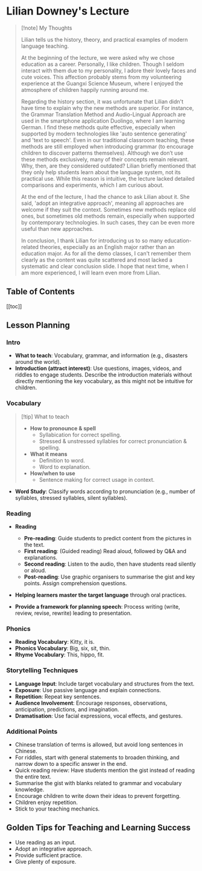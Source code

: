 # Lilian Downey's Lecture

> [!note] My Thoughts
> 
> Lilian tells us the history, theory, and practical examples of modern language teaching.
>
> At the beginning of the lecture, we were asked why we chose education as a career. Personally, I like children. Though I seldom interact with them due to my personality, I adore their lovely faces and cute voices. This affection probably stems from my volunteering experience at the Guangxi Science Museum, where I enjoyed the atmosphere of children happily running around me.
>
> Regarding the history section, it was unfortunate that Lilian didn't have time to explain why the new methods are superior. For instance, the Grammar Translation Method and Audio-Lingual Approach are used in the smartphone application Duolingo, where I am learning German. I find these methods quite effective, especially when supported by modern technologies like 'auto sentence generating' and 'text to speech'. Even in our traditional classroom teaching, these methods are still employed when introducing grammar (to encourage children to discover patterns themselves). Although we don’t use these methods exclusively, many of their concepts remain relevant. Why, then, are they considered outdated? Lilian briefly mentioned that they only help students learn about the language system, not its practical use. While this reason is intuitive, the lecture lacked detailed comparisons and experiments, which I am curious about.
>
> At the end of the lecture, I had the chance to ask Lilian about it. She said, 'adopt an integrative approach', meaning all approaches are welcome if they suit the context. Sometimes new methods replace old ones, but sometimes old methods remain, especially when supported by contemporary technologies. In such cases, they can be even more useful than new approaches.
>
> In conclusion, I thank Lilian for introducing us to so many education-related theories, especially as an English major rather than an education major. As for all the demo classes, I can't remember them clearly as the content was quite scattered and most lacked a systematic and clear conclusion slide. I hope that next time, when I am more experienced, I will learn even more from Lilian.

## Table of Contents

[[toc]]

<!-- ## The History of ELT in Hong Kong

- Before the 1960s: Grammar Translation Method
- 1970s: Audio-Lingual Approach / Oral Structural Approach
- 1980s: Communicative Language Teaching (CLT)
- 1990s: Task-Based Learning Approach
- 2000s: Skills-Based / Genre-Based Teaching
- 2010s: Language Teaching Across the Curriculum
  - IT in Education
  - 21st Century Skills
  - Content and Language Integrated Learning (learning other subjects in English)
  - STEM / STEAM

## Methods

### Grammar Translation Method

e.g. 新概念英语

- Provide numerous examples and let children identify patterns.
- Focus solely on writing.
- Children learn about the language system, not its practical use.

### Audio-Lingual Approach

e.g. 英语 上海教育出版社

- Children learn vocabulary.
- Children imitate and watch; teachers act, and children identify.
- Emphasises listening and speaking.
- Target patterns are unnatural with little or no real meaning.

### Communicative Language Teaching

- Teach language in a communicative context.
- Provide a realistic context for the teaching sentences (e.g. a boy with a broken leg asks a girl what she can see outside the window).

### Task-Based Teaching

- Features: Context, Purpose, Process, Product, Skills & Knowledge

![From Communicative Language Teaching to Task-Based Teaching](IMG_20240620_112347.jpg)

## Modern Teaching Focus

### Focus 1: 21st Century Skills

- Core values of the 21st century:
  - Respect
  - Responsibility
  - Resilience
  - Integrity
  - Care and concern
  - Harmony
- Social and emotional competencies:
  - Self-awareness
  - Self-management
  - Social awareness
  - Responsible decision-making
  - Relationship management
- Social and civic awareness:
  - Civic literacy
  - Global awareness
  - Cross-cultural skills
  - Critical and inventive thinking
  - Communication, collaboration, information skills

### Focus 2: The 9 Generic Skills

- **C**ommunication skills
- **C**ollaboration skills
- **C**ritical thinking skills
- **C**reativity
- **S**tudy skills
- **P**roblem-solving skills
- **I**nformation technology skills
- **N**umeracy skills
- **S**elf-management skills

('4Cs, spins' like a windmill with four blades spins.)

![windmill](IMG_20240620_194714.jpg)

### Focus 3: Reading Across the Curriculum

- Learning English through other subjects (e.g. 'STEAM': Science, Technology, Engineering, Art, and Maths).
- Learning English through different text types.

### Focus 4: Values Education

Personal => Social => National => Cultural

## From English Teaching to English Education

### Language Skills & Components

- Skills: Listening, Reading, Speaking, Writing
- Components: Phonology, Lexis, Grammar

### Planning to Teach: Essential Considerations

- What to teach: The language focuses.
- Why teach it: Communicative functions.
- Who the learners are.
- What learners do at the end of the lesson: Exercises, activities, and/or tasks.
- How to support their learning: Scaffolding of learning.

![Scaffolding of Learning](IMG_20240620_191922.jpg)

### An Example of Task-Based Teaching

- A reason for the task.
- Step-by-step instructions:
  - Generating ideas (e.g. mind map).
  - Skill practice (e.g. letter structure).
- Analysis of the task:
  - Context: Corresponding with a friend.
  - Purpose: To inform something to the friend.
  - Process: Review facts about seasons and festivals; decide on one season and festival to write about; brainstorm ideas.
  - Product: A letter.
  - Skills & Knowledge: Vocabulary and sentences.
- Reading: Be Creative
  - Don't read directly. Try to engage children first.
  - While-reading stage: Read for gist and supporting details.
    - First reading: Summarise the gadget.
    - Second reading: Details.
    - Post-reading: Observe and extend learning.

![An Example of Task-Based Teaching](IMG_20240620_191933.jpg) -->

## Lesson Planning

### Intro

- **What to teach**: Vocabulary, grammar, and information (e.g., disasters around the world).
- **Introduction (attract interest)**: Use questions, images, videos, and riddles to engage students. Describe the introduction materials without directly mentioning the key vocabulary, as this might not be intuitive for children.

### Vocabulary

> [!tip] What to teach
>
> - **How to pronounce & spell**
>   - Syllabication for correct spelling.
>   - Stressed & unstressed syllables for correct pronunciation & spelling.
> - **What it means**
>   - Definition to word.
>   - Word to explanation.
> - **How/when to use**
>   - Sentence making for correct usage in context.

- **Word Study**: Classify words according to pronunciation (e.g., number of syllables, stressed syllables, silent syllables).

### Reading

- **Reading**
  - **Pre-reading**: Guide students to predict content from the pictures in the text.
  - **First reading**: (Guided reading) Read aloud, followed by Q&A and explanations.
  - **Second reading**: Listen to the audio, then have students read silently or aloud.
  - **Post-reading**: Use graphic organisers to summarise the gist and key points. Assign comprehension questions.

- **Helping learners master the target language** through oral practices.
- **Provide a framework for planning speech**: Process writing (write, review, revise, rewrite) leading to presentation.

### Phonics

- **Reading Vocabulary**: Kitty, it is.
- **Phonics Vocabulary**: Big, six, sit, thin.
- **Rhyme Vocabulary**: This, hippo, fit.

### Storytelling Techniques

- **Language Input**: Include target vocabulary and structures from the text.
- **Exposure**: Use passive language and explain connections.
- **Repetition**: Repeat key sentences.
- **Audience Involvement**: Encourage responses, observations, anticipation, predictions, and imagination.
- **Dramatisation**: Use facial expressions, vocal effects, and gestures.

### Additional Points

- Chinese translation of terms is allowed, but avoid long sentences in Chinese.
- For riddles, start with general statements to broaden thinking, and narrow down to a specific answer in the end.
- Quick reading review: Have students mention the gist instead of reading the entire text.
- Summarise the gist with blanks related to grammar and vocabulary knowledge.
- Encourage children to write down their ideas to prevent forgetting.
- Children enjoy repetition.
- Stick to your teaching mechanics.

## Golden Tips for Teaching and Learning Success

- Use reading as an input.
- Adopt an integrative approach.
- Provide sufficient practice.
- Give plenty of exposure.